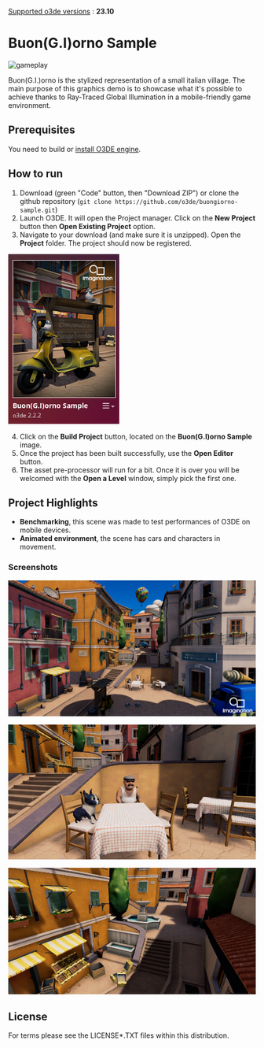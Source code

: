 <u>Supported o3de versions</u> : **23.10**

# Buon(G.I)orno Sample

![gameplay](doc/gameplay.gif?raw=true)

Buon(G.I.)orno is the stylized representation of a small italian village. The main purpose of this graphics demo is to showcase what it's possible to achieve thanks to Ray-Traced Global Illumination in a mobile-friendly game environment.

## Prerequisites

You need to build or [install O3DE engine](https://o3de.org/download/).

## How to run

1. Download (green "Code" button, then "Download ZIP") or clone the github repository (`git clone https://github.com/o3de/buongiorno-sample.git`)
2. Launch O3DE. It will open the Project manager. Click on the **New Project** button then **Open Existing Project** option.
3. Navigate to your download (and make sure it is unzipped). Open the **Project** folder. The project should now be registered.

![project](doc/project.png?raw=true)

4. Click on the **Build Project** button, located on the **Buon(G.I)orno Sample** image.
5. Once the project has been built successfully, use the **Open Editor** button.
6. The asset pre-processor will run for a bit. Once it is over you will be welcomed with the **Open a Level** window, simply pick the first one.

## Project Highlights

- **Benchmarking**, this scene was made to test performances of O3DE on mobile devices.
- **Animated environment**, the scene has cars and characters in movement.

### Screenshots

![screenshot](doc/screenshot-3.png?raw=true)

![screenshot](doc/screenshot-1.png?raw=true)

![screenshot](doc/screenshot-2.png?raw=true)

## License

For terms please see the LICENSE*.TXT files within this distribution.
